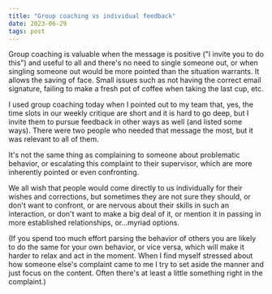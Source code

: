 ```yaml
---
title: "Group coaching vs individual feedback"
date: 2023-06-29
tags: post
---
```


Group coaching is valuable when the message is positive ("I invite you to do this") and useful to all and there's no need to single someone out, or when singling someone out would be more pointed than the situation warrants. It allows the saving of face. Small issues such as not having the correct email signature, failing to make a fresh pot of coffee when taking the last cup, etc.

I used group coaching today when I pointed out to my team that, yes, the time slots in our weekly critique are short and it is hard to go deep, but I invite them to pursue feedback in other ways as well (and listed some ways). There were two people who needed that message the most, but it was relevant to all of them.

It's not the same thing as complaining to someone about problematic behavior, or escalating this complaint to their supervisor, which are more inherently pointed or even confronting.

We all wish that people would come directly to us individually for their wishes and corrections, but sometimes they are not sure they should, or don't want to confront, or are nervous about their skills in such an interaction, or don't want to make a big deal of it, or mention it in passing in more established relationships, or…myriad options.

(If you spend too much effort parsing the behavior of others you are likely to do the same for your own behavior, or vice versa, which will make it harder to relax and act in the moment. When I find myself stressed about how someone else's complaint came to me I try to set aside the manner and just focus on the content. Often there's at least a little something right in the complaint.)
